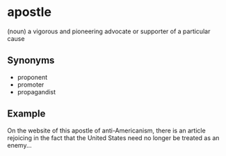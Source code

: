 # apostle

(noun) a vigorous and pioneering advocate or supporter of a particular cause

## Synonyms

+ proponent
+ promoter
+ propagandist

## Example

On the website of this apostle of anti-Americanism, there is an article rejoicing in the fact that the United States need no longer be treated as an enemy...
